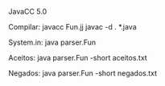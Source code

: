 JavaCC 5.0

Compilar:
javacc Fun.jj
javac -d . *.java

System.in:
java parser.Fun

Aceitos:
java parser.Fun -short aceitos.txt

Negados:
java parser.Fun -short negados.txt
